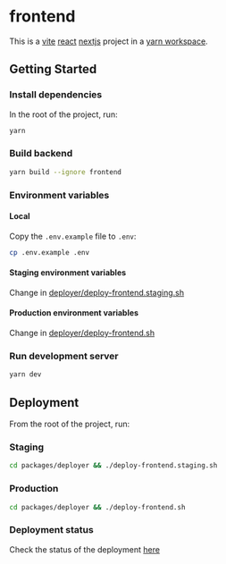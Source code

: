 # frontend

This is a [vite](https://vitejs.dev/) [react](https://reactjs.org/) [nextjs](https://nextjs.org/) project in a [yarn workspace](https://yarnpkg.com/features/workspaces).

## Getting Started

### Install dependencies

In the root of the project, run:

```zsh
yarn
```

### Build backend

```zsh
yarn build --ignore frontend
```

### Environment variables

#### Local

Copy the `.env.example` file to `.env`:

```zsh
cp .env.example .env
```

#### Staging environment variables

Change in [deployer/deploy-frontend.staging.sh](/packages/deployer/deploy-frontend.staging.sh)

#### Production environment variables

Change in [deployer/deploy-frontend.sh](/packages/deployer/deploy-frontend.sh)

### Run development server

```zsh
yarn dev
```

## Deployment

From the root of the project, run:

### Staging

```zsh
cd packages/deployer && ./deploy-frontend.staging.sh
```

### Production

```zsh
cd packages/deployer && ./deploy-frontend.sh
```

### Deployment status

Check the status of the deployment [here](https://webapp-deployer.apps.snowballtools.com)
